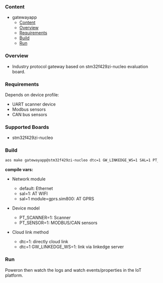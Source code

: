 ### Content
- gatewayapp
    - [Content](#content)
    - [Overview](#overview)
    - [Requirements](#requirements)
    - [Build](#build)
    - [Run](#run)

### Overview

* Industry protocol gateway based on stm32f429zi-nucleo evaluation board. 

### Requirements

Depends on device profile:
* UART scanner device
* Modbus sensors
* CAN bus sensors

### Supported Boards

- stm32f429zi-nucleo

### Build

```sh
aos make gatewayapp@stm32f429zi-nucleo dtc=1 GW_LINKEDGE_WS=1 SAL=1 PT_SCANNER=1
```

**compile vars:**
* Network module
    * default: Ethernet
    * sal=1: AT WIFI
    * sal=1 module=gprs.sim800: AT GPRS

* Device model
    * PT_SCANNER=1: Scanner 
    * PT_SENSOR=1: MODBUS/CAN sensors

* Cloud link method
    * dtc=1: directly cloud link
    * dtc=1 GW_LINKEDGE_WS=1: link via linkedge server

### Run

Poweron then watch the logs and watch events/properties in the IoT platform.
